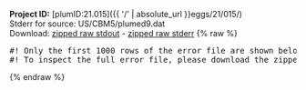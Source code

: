 **Project ID:** [plumID:21.015]({{ '/' | absolute_url }}eggs/21/015/)  
Stderr for source:  US/CBM5/plumed9.dat   
Download: [zipped raw stdout](plumed9.dat.plumed_master.stdout.txt.zip) - [zipped raw stderr](plumed9.dat.plumed_master.stderr.txt.zip) 
{% raw %}
<pre>
#! Only the first 1000 rows of the error file are shown below
#! To inspect the full error file, please download the zipped raw stderr file above
</pre>
{% endraw %}
